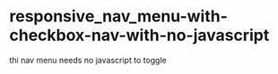 # responsive_nav_menu-with-checkbox-nav-with-no-javascript
thi nav menu needs no javascript to toggle
